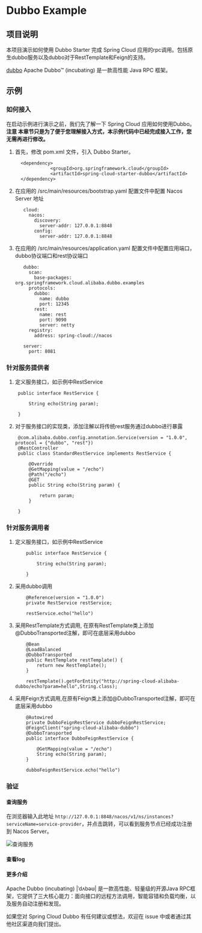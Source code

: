 # Dubbo Example

## 项目说明

本项目演示如何使用 Dubbo Starter 完成 Spring Cloud 应用的rpc调用。包括原生dubbo服务以及dubbo对于RestTemplate和Feign的支持。

[dubbo](https://github.com/apache/incubator-dubbo) Apache Dubbo™ (incubating) 是一款高性能 Java RPC 框架。

## 示例

### 如何接入
在启动示例进行演示之前，我们先了解一下 Spring Cloud 应用如何使用Dubbo。
**注意 本章节只是为了便于您理解接入方式，本示例代码中已经完成接入工作，您无需再进行修改。**

1. 首先，修改 pom.xml 文件，引入 Dubbo Starter。

	     <dependency>
                    <groupId>org.springframework.cloud</groupId>
                    <artifactId>spring-cloud-starter-dubbo</artifactId>
         </dependency>
	
2. 在应用的 /src/main/resources/bootstrap.yaml 配置文件中配置 Nacos Server 地址
	
		  cloud:
            nacos:
              discovery:
                server-addr: 127.0.0.1:8848
              config:
                server-addr: 127.0.0.1:8848

2. 在应用的 /src/main/resources/application.yaml 配置文件中配置应用端口，dubbo协议端口和rest协议端口

          dubbo:
            scan:
              base-packages: org.springframework.cloud.alibaba.dubbo.examples
            protocols:
              dubbo:
                name: dubbo
                port: 12345
              rest:
                name: rest
                port: 9090
                server: netty
            registry:
              address: spring-cloud://nacos
          
          server:
            port: 8081
		  


### 针对服务提供者

1. 定义服务接口，如示例中RestService

        public interface RestService {
        
            String echo(String param);

        }


2. 对于服务接口的实现类，添加注解以将传统rest服务通过dubbo进行暴露

	    @com.alibaba.dubbo.config.annotation.Service(version = "1.0.0", protocol = {"dubbo", "rest"})
        @RestController
        public class StandardRestService implements RestService {
   
            @Override
            @GetMapping(value = "/echo")
            @Path("/echo")
            @GET
            public String echo(String param) {
        
                return param;
            }
               
        }

### 针对服务调用者

1. 定义服务接口，如示例中RestService
   
           public interface RestService {
           
               String echo(String param);
   
           }
    

		
2. 采用dubbo调用

           @Reference(version = "1.0.0")
           private RestService restService;
           
           restService.echo("hello")

3. 采用RestTemplate方式调用, 在原有RestTemplate类上添加@DubboTransported注解，即可在底层采用dubbo

           @Bean
           @LoadBalanced
           @DubboTransported
           public RestTemplate restTemplate() {
               return new RestTemplate();
           }
           
           restTemplate().getForEntity("http://spring-cloud-alibaba-dubbo/echo?param=hello",String.class);


4. 采用Feign方式调用,在原有Feign类上添加@DubboTransported注解，即可在底层采用dubbo

           @Autowired
           private DubboFeignRestService dubboFeignRestService;
           @FeignClient("spring-cloud-alibaba-dubbo")
           @DubboTransported
           public interface DubboFeignRestService {
           
               @GetMapping(value = "/echo")
               String echo(String param);
           }
            
           dubboFeignRestService.echo("hello")


### 验证

#### 查询服务
在浏览器输入此地址 `http://127.0.0.1:8848/nacos/v1/ns/instances?serviceName=service-provider`，并点击跳转，可以看到服务节点已经成功注册到 Nacos Server。

![查询服务](https://cdn.nlark.com/lark/0/2018/png/54319/1536986288092-5cf96af9-9a26-466b-85f6-39ad1d92dfdc.png)

#### 查看log



#### 更多介绍
Apache Dubbo (incubating) |ˈdʌbəʊ| 是一款高性能、轻量级的开源Java RPC框架，它提供了三大核心能力：面向接口的远程方法调用，智能容错和负载均衡，以及服务自动注册和发现。

如果您对 Spring Cloud Dubbo 有任何建议或想法，欢迎在 issue 中或者通过其他社区渠道向我们提出。


